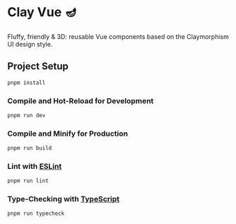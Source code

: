 # Clay Vue 🪔

Fluffy, friendly &amp; 3D: reusable Vue components based on the Claymorphism UI design style.

## Project Setup

```sh
pnpm install
```

### Compile and Hot-Reload for Development

```sh
pnpm run dev
```

### Compile and Minify for Production

```sh
pnpm run build
```

### Lint with [ESLint](https://eslint.org/)

```sh
pnpm run lint
```

### Type-Checking with [TypeScript](https://www.typescriptlang.org/)

```sh
pnpm run typecheck
```
